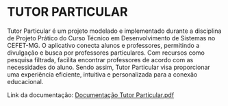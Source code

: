 # TUTOR PARTICULAR

Tutor Particular é um projeto modelado e implementado durante a disciplina de Projeto Prático do Curso Técnico em Desenvolvimento de Sistemas no CEFET-MG. O aplicativo conecta alunos e professores, permitindo a divulgação e busca por professores particulares. Com recursos como pesquisa filtrada, facilita encontrar professores de acordo com as necessidades do aluno. Sendo assim, Tutor Particular visa proporcionar uma experiência eficiente, intuitiva e personalizada para a conexão educacional. 

Link da documentação: [Documentação Tutor Particular.pdf](https://github.com/igortpereira/TUTORPARTICULAR/files/13560102/Documentacao.Tutor.Particular.pdf)
